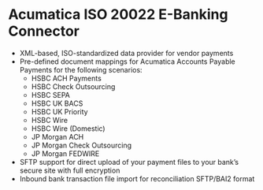 Acumatica ISO 20022 E-Banking Connector
======================================

- XML-based, ISO-standardized data provider for vendor payments
- Pre-defined document mappings for Acumatica Accounts Payable Payments for the following scenarios:
  - HSBC ACH Payments
  - HSBC Check Outsourcing
  - HSBC SEPA
  - HSBC UK BACS
  - HSBC UK Priority
  - HSBC Wire
  - HSBC Wire (Domestic)
  - JP Morgan ACH
  - JP Morgan Check Outsourcing
  - JP Morgan FEDWIRE
- SFTP support for direct upload of your payment files to your bank’s secure site with full encryption
- Inbound bank transaction file import for reconciliation SFTP/BAI2 format

  

